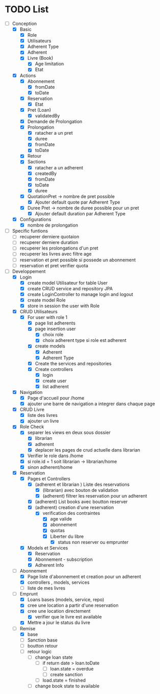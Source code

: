# TODO List

- [ ] Conception
  - [x] Basic
    - [x] Role
    - [x] Utilisateurs
    - [x] Adherent Type
    - [x] Adherent
    - [x] Livre (Book)
      - [x] Age limitation
      - [x] Etat
  - [x] Actions
    - [x] Abonnement
      - [x] fromDate
      - [x] toDate
    - [x] Reservation
      - [x] Etat
    - [x] Pret (Loan)
      - [x] validatedBy
    - [x] Demande de Prolongation
    - [x] Prolongation
      - [x] ratacher a un pret
      - [x] duree
      - [x] fromDate
      - [x] toDate
    - [x] Retour
    - [x] Sactions
      - [x] ratacher a un adherent
      - [x] createdBy
      - [x] fromDate
      - [x] toDate
      - [x] duree
    - [x] QuotationPret -> nombre de pret possible
      - [x] Ajouter default quote par Adherent Type
    - [x] Duree Pret -> nombre de duree possible pour un pret
      - [x] Ajouter default duration par Adherent Type
  - [x] Configurations
    - [x] nombre de prolongation
- [ ] Specific funtions
  - [ ] recuperer derniere quotaion
  - [ ] recuperer derniere duration
  - [ ] recuperer les prolongations d'un pret
  - [ ] recuperer les livres avec filtre age
  - [ ] reservation et pret possible si possede un abonnement
  - [ ] reservation et pret verifier quota
- [ ] Developpement
  - [x] Login
    - [x] create model Utilisateur for table User
    - [x] create CRUD service and repository JPA
    - [x] create LoginController to manage login and logout
    - [x] create model Role
    - [x] store in session the user with Role
  - [x] CRUD Utilisateurs
    - [x] For user with role 1
      - [x] page list adherents
      - [x] page insertion user
        - [x] choix role
        - [x] choix adherent type si role est adherent
      - [x] create models
        - [x] Adherent
        - [x] Adherent Type
      - [x] Create the services and repositories
      - [x] Create controllers
        - [x] login
        - [x] create user
        - [x] list adherent
  - [x] Navigation
    - [x] Page d'accueil pour /home
    - [x] ajouter une barre de navigation a integrer dans chaque page
  - [x] CRUD Livre
    - [x] liste des livres
    - [x] ajouter un livre
  - [x] Role Check  
    - [x] separer les views en deux sous dossier
      - [x] librarian
      - [x] adherent
      - [x] deplacer les pages de crud actuelle dans librarian
    - [x] Verifier le role dans /home
    - [x] si role.id = 1 soit librarian -> librarian/home
    - [x] sinon adherent/home
  - [x] Reservation
    - [x] Pages et Controllers
      - [x] (adherent et librarian ) Liste des reservations
        - [x] (librarian) avec bouton de validation
        - [x] (adherent) filtrer les reservation pour un adherent
      - [x] (adherent) List books avec boutton reserver
      - [x] (adherent) creation d'une reservation
        - [x] verification des contraintes
          - [x] age valide
          - [x] abonnement
          - [x] quotas
          - [x] Liberter du libre
            - [x] status non reserver ou emprunter
    - [x] Models et Services
      - [x] Reservation
      - [x] Abonnement - subscription
      - [x] Adherent Info
  - [ ] Abonnement
    - [x] Page liste d'abonnement et creation pour un adherent
    - [x] controllers , models, services
    - [ ] liste de mes livres
  - [ ] Emprunt
    - [x] Loans bases (models, service, repo)
    - [x] cree une location a partir d'une reservation
    - [x] cree une location directement
      - [x] verifier que le livre est available
    - [x] Mettre a jour le status du livre
  - [ ] Remise
    - [x] base
    - [ ] Sanction base
    - [ ] boutton retour
    - [ ] retour logic
      - [ ] change loan state
        - [ ] if return date > loan.toDate
          - [ ] loan.state = overdue
          - [ ] create sanction
        - [ ] load.state = finished
      - [ ] change book state to available
